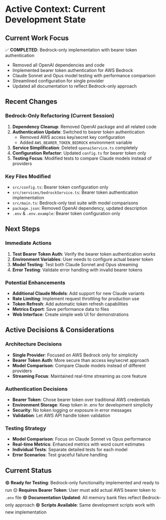 # Active Context: Current Development State

## Current Work Focus

✅ **COMPLETED**: Bedrock-only implementation with bearer token authentication
- Removed all OpenAI dependencies and code
- Implemented bearer token authentication for AWS Bedrock
- Claude Sonnet and Opus model testing with performance comparison
- Streamlined configuration for single provider
- Updated all documentation to reflect Bedrock-only approach

## Recent Changes

### Bedrock-Only Refactoring (Current Session)
1. **Dependency Cleanup**: Removed OpenAI package and all related code
2. **Authentication Update**: Switched to bearer token authentication
   - Removed AWS access key/secret key configuration
   - Added `AWS_BEARER_TOKEN_BEDROCK` environment variable
3. **Service Simplification**: Deleted `openaiService.ts` completely
4. **Configuration Refactor**: Updated `config.ts` for bearer token only
5. **Testing Focus**: Modified tests to compare Claude models instead of providers

### Key Files Modified
- `src/config.ts`: Bearer token configuration only
- `src/services/bedrockService.ts`: Bearer token authentication implementation
- `src/main.ts`: Bedrock-only test suite with model comparisons
- `package.json`: Removed OpenAI dependency, updated description
- `.env` & `.env.example`: Bearer token configuration only

## Next Steps

### Immediate Actions
1. **Test Bearer Token Auth**: Verify the bearer token authentication works
2. **Environment Variables**: User needs to configure actual bearer token
3. **Model Testing**: Test both Claude Sonnet and Opus streaming
4. **Error Testing**: Validate error handling with invalid bearer tokens

### Potential Enhancements
- **Additional Claude Models**: Add support for new Claude variants
- **Rate Limiting**: Implement request throttling for production use
- **Token Refresh**: Add automatic token refresh capabilities
- **Metrics Export**: Save performance data to files
- **Web Interface**: Create simple web UI for demonstrations

## Active Decisions & Considerations

### Architecture Decisions
- **Single Provider**: Focused on AWS Bedrock only for simplicity
- **Bearer Token Auth**: More secure than access key/secret approach
- **Model Comparison**: Compare Claude models instead of different providers
- **Streaming Focus**: Maintained real-time streaming as core feature

### Authentication Decisions
- **Bearer Token**: Chose bearer token over traditional AWS credentials
- **Environment Storage**: Keep token in .env for development simplicity
- **Security**: No token logging or exposure in error messages
- **Validation**: Let AWS API handle token validation

### Testing Strategy
- **Model Comparison**: Focus on Claude Sonnet vs Opus performance
- **Real-time Metrics**: Enhanced metrics with word count estimates
- **Individual Tests**: Separate detailed tests for each model
- **Error Scenarios**: Test graceful failure handling

## Current Status

🟢 **Ready for Testing**: Bedrock-only functionality implemented and ready to run
🟡 **Requires Bearer Token**: User must add actual AWS bearer token to `.env` file
🟢 **Documentation Updated**: All memory bank files reflect Bedrock-only approach
🟢 **Scripts Available**: Same development scripts work with new implementation 